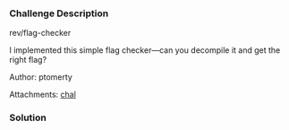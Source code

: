 ### Challenge Description

rev/flag-checker 

I implemented this simple flag checker—can you decompile it and get the right flag?

Author: ptomerty

Attachments: [chal](attachments/flag-checker/chal)

### Solution

